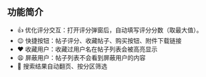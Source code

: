 ## 功能简介

- 👍 优化评分交互：打开评分弹窗后，自动填写评分分数（取最大值）。
- 😉 快捷按钮：帖子评分、收藏帖子、购买按钮、附件下载链接
- ❤️ 收藏用户：收藏过用户名在帖子列表会被高亮显示
- 😩 屏蔽用户：帖子列表不会看到屏蔽用户的内容
- 📜 搜索结果自动翻页、按分区筛选
